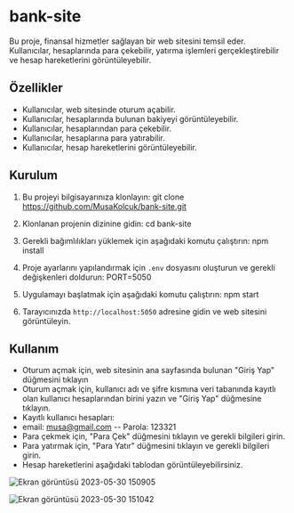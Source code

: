 # bank-site

Bu proje, finansal hizmetler sağlayan bir web sitesini temsil eder. Kullanıcılar, hesaplarında para çekebilir, yatırma işlemleri gerçekleştirebilir ve hesap hareketlerini görüntüleyebilir.

## Özellikler
- Kullanıcılar, web sitesinde oturum açabilir.
- Kullanıcılar, hesaplarında bulunan bakiyeyi görüntüleyebilir.
- Kullanıcılar, hesaplarından para çekebilir.
- Kullanıcılar, hesaplarına para yatırabilir.
- Kullanıcılar, hesap hareketlerini görüntüleyebilir.

## Kurulum

1. Bu projeyi bilgisayarınıza klonlayın:
git clone https://github.com/MusaKolcuk/bank-site.git

2. Klonlanan projenin dizinine gidin:
cd bank-site


3. Gerekli bağımlılıkları yüklemek için aşağıdaki komutu çalıştırın:
npm install

4. Proje ayarlarını yapılandırmak için `.env` dosyasını oluşturun ve gerekli değişkenleri doldurun:
PORT=5050

5. Uygulamayı başlatmak için aşağıdaki komutu çalıştırın:
npm start

6. Tarayıcınızda `http://localhost:5050` adresine gidin ve web sitesini görüntüleyin.

## Kullanım

- Oturum açmak için, web sitesinin ana sayfasında bulunan "Giriş Yap" düğmesini tıklayın
- Oturum açmak için, kullanıcı adı ve şifre kısmına veri tabanında kayıtlı olan kullanıcı hesaplarından birini yazın ve "Giriş Yap" düğmesine tıklayın.
- Kayıtlı kullanıcı hesapları: 
- email: musa@gmail.com -- Parola: 123321
- Para çekmek için, "Para Çek" düğmesini tıklayın ve gerekli bilgileri girin.
- Para yatırmak için, "Para Yatır" düğmesini tıklayın ve gerekli bilgileri girin.
- Hesap hareketlerini aşağıdaki tablodan görüntüleyebilirsiniz.



![Ekran görüntüsü 2023-05-30 150905](https://github.com/MusaKolcuk/bank-site/assets/82619526/57b72f89-9415-47b2-a2d8-8c39b154b5fc)

![Ekran görüntüsü 2023-05-30 151042](https://github.com/MusaKolcuk/bank-site/assets/82619526/a6bdf527-3403-4c15-85ed-5a496f37a186)









